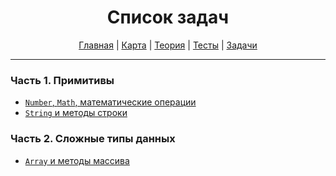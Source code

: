 <div align="center">

# Список задач

[Главная](https://github.com/dollaween/junior-roadmap/)
|
[Карта](/roadmap/README.md)
|
[Теория](/theory/README.md)
|
[Тесты](/tests/README.md)
|
[Задачи](/tasks/README.md)

</div>

---

### Часть 1. Примитивы

* [`Number`, `Math`, математические операции](./number.md)
* [`String` и методы строки](./string.md)

### Часть 2. Сложные типы данных

* [`Array` и методы массива](./array.md)
